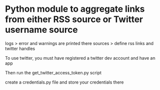 Python module to aggregate links from either RSS source or Twitter username source
===

logs > error and warnings are printed there
sources > define rss links and twitter handles

To use twitter, you must have registered a twitter dev account and have an app

Then run the get_twitter_access_token.py script

create a credentials.py file and store your credentials there